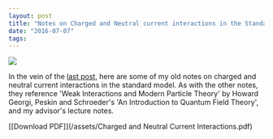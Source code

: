 ```yaml
---
layout: post
title: "Notes on Charged and Neutral current interactions in the Standard Model"
date: "2016-07-07"
tags:
---
```


![](/images/MuonDecay.png)

In the vein of the [last post](2016-07-06-notes-on-electroweak-symmetry-breaking-and-the-higgs-mechanism.html), here are some of my old notes on charged and neutral current interactions in the standard model. As with the other notes, they reference 'Weak Interactions and Modern Particle Theory' by Howard Georgi, Peskin and Schroeder's 'An Introduction to Quantum Field Theory', and my advisor's lecture notes.

[[Download PDF]](/assets/Charged and Neutral Current Interactions.pdf)
